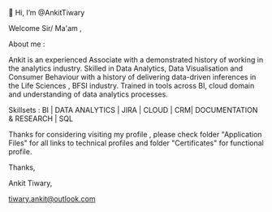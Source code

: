  👋 Hi, I’m @AnkitTiwary


Welcome Sir/ Ma'am ,
 
About me : 

Ankit is an experienced Associate with a demonstrated history of working in the analytics industry. Skilled in Data Analytics, Data Visualisation and Consumer Behaviour with a history of delivering data-driven inferences in the Life Sciences , BFSI industry. Trained in tools across BI, cloud domain and understanding of data analytics processes.

Skillsets : BI | DATA ANALYTICS | JIRA | CLOUD | CRM| DOCUMENTATION & RESEARCH | SQL 

Thanks for considering visiting my profile , please check folder "Application Files" for all links to technical profiles and folder "Certificates" for functional profile. 

Thanks,

Ankit Tiwary,

 tiwary.ankit@outlook.com

<!---
AnkitTiwary/AnkitTiwary is a ✨ special ✨ repository because its `README.md` (this file) appears on your GitHub profile.
You can click the Preview link to take a look at your changes.
--->
